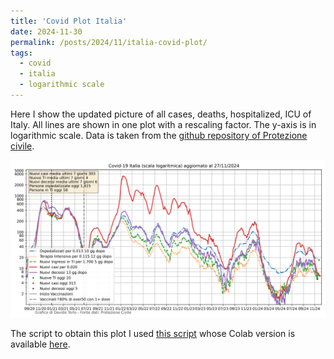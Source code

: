 ```yaml
---
title: 'Covid Plot Italia'
date: 2024-11-30
permalink: /posts/2024/11/italia-covid-plot/
tags:
  - covid
  - italia
  - logarithmic scale
---
```


Here I show the updated picture of all cases, deaths, hospitalized, ICU of Italy. All lines are shown in one plot with a rescaling factor.
The y-axis is in logarithmic scale. Data is taken from the [github repository of Protezione civile](https://github.com/pcm-dpc/COVID-19).


![Italy Covid Data](/scripts/covid/ospedalizzati.png)

The script to obtain this plot I used [this script](/scripts/covid/testPlot.py) whose Colab version is available [here](https://colab.research.google.com/drive/1-OhY-J5-i9kklhlDXuyhO6duwjfrcq1v?usp=sharing).